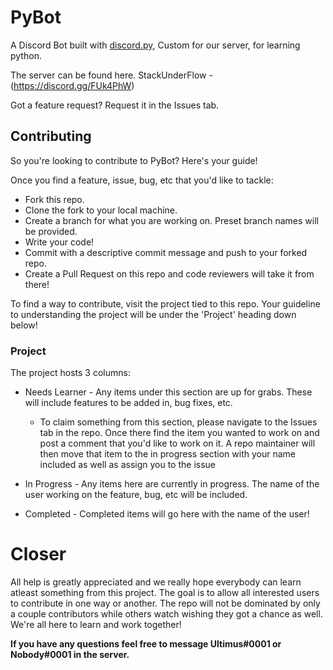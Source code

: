 # PyBot
A Discord Bot built with [discord.py](https://github.com/Rapptz/discord.py/tree/rewrite), Custom for our server, for learning python.

The server can be found here.
StackUnderFlow - (https://discord.gg/FUk4PhW)

Got a feature request? Request it in the Issues tab.

## Contributing
So you're looking to contribute to PyBot? Here's your guide!

Once you find a feature, issue, bug, etc that you'd like to tackle:
  * Fork this repo.
  * Clone the fork to your local machine.
  * Create a branch for what you are working on. Preset branch names will be provided.
  * Write your code!
  * Commit with a descriptive commit message and push to your forked repo.
  * Create a Pull Request on this repo and code reviewers will take it from there!

To find a way to contribute, visit the project tied to this repo. Your guideline to understanding the project will be under the 'Project' heading down below!

### Project
  The project hosts 3 columns:
   * Needs Learner - Any items under this section are up for grabs. These will include features to be added in, bug fixes, etc.
      * To claim something from this section, please navigate to the Issues tab in the repo. Once there find the item you wanted to work on and post a comment that you'd like to work on it. A repo maintainer will then move that item to the in progress section with your name included as well as assign you to the issue

   * In Progress - Any items here are currently in progress. The name of the user working on the feature, bug, etc will be included.

   * Completed - Completed items will go here with the name of the user!

# Closer
  All help is greatly appreciated and we really hope everybody can learn atleast something from this project. The goal is to allow all interested users to contribute in one way or another. The repo will not be dominated by only a couple contributors while others watch wishing they got a chance as well. We're all here to learn and work together!
  
 **If you have any questions feel free to message Ultimus#0001 or Nobody#0001 in the server.**
